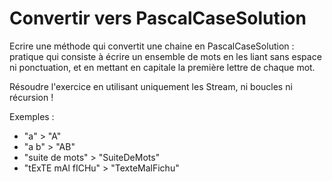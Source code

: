 # Convertir vers PascalCaseSolution

Ecrire une méthode qui convertit une chaine en PascalCaseSolution : pratique qui consiste à écrire un ensemble de mots en les liant sans espace ni ponctuation, et en mettant en capitale la première lettre de chaque mot.

Résoudre l'exercice en utilisant uniquement les Stream, ni boucles ni récursion !

Exemples :

* "a" > "A"
* "a b" > "AB"
* "suite de mots" > "SuiteDeMots"
* "tExTE mAl fICHu" > "TexteMalFichu"